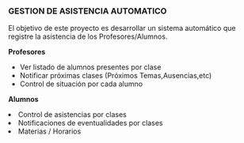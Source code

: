 <h3>GESTION DE ASISTENCIA AUTOMATICO</h3>

El objetivo de este proyecto es desarrollar un sistema automático que registre la asistencia de los Profesores/Alumnos.

<strong>Profesores</strong>
<ul>
  <li>Ver listado de alumnos presentes por clase</li>
  <li>Notificar próximas clases (Próximos Temas,Ausencias,etc)</li>
  <li>Control de situación por cada alumno</li>
</ul>

<strong>Alumnos</strong>
  <li>Control de asistencias por clases</li>
  <li>Notificaciones de eventualidades por clases</li>
  <li>Materias / Horarios</li>
